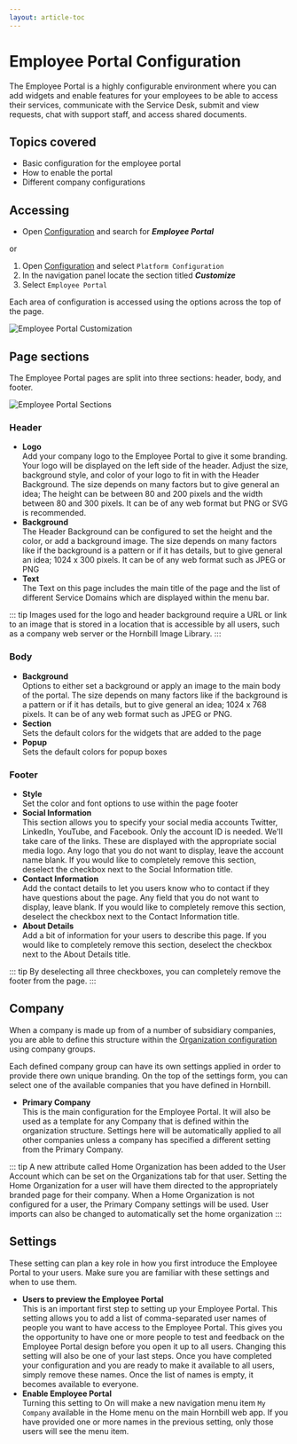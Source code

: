 ```yaml
---
layout: article-toc
---
```

# Employee Portal Configuration
The Employee Portal is a highly configurable environment where you can add widgets and enable features for your employees to be able to access their services, communicate with the Service Desk, submit and view requests, chat with support staff, and access shared documents.

## Topics covered
* Basic configuration for the employee portal
* How to enable the portal
* Different company configurations


## Accessing
* Open [Configuration](/esp-config/getting-started/using-configuration) and search for ***Employee Portal***

or

1. Open [Configuration](/esp-config/getting-started/using-configuration) and select `Platform Configuration`
1. In the navigation panel locate the section titled ***Customize***
1. Select `Employee Portal`

Each area of configuration is accessed using the options across the top of the page.

![Employee Portal Customization](_books/esp-config/customize/employee-portal/images/customize-options.png)

## Page sections
The Employee Portal pages are split into three sections: header, body, and footer.

![Employee Portal Sections](_books/esp-config/customize/employee-portal/images/header-body-footer.png)

### Header
* **Logo**<br>Add your company logo to the Employee Portal to give it some branding. Your logo will be displayed on the left side of the header. Adjust the size, background style, and color of your logo to fit in with the Header Background. The size depends on many factors but to give general an idea; The height can be between 80 and 200 pixels and the width between 80 and 300 pixels. It can be of any web format but PNG or SVG is recommended.
* **Background**<br>The Header Background can be configured to set the height and the color, or add a background image. The size depends on many factors like if the background is a pattern or if it has details, but to give general an idea; 1024 x 300 pixels. It can be of any web format such as JPEG or PNG
* **Text**<br>The Text on this page includes the main title of the page and the list of different Service Domains which are displayed within the menu bar.

::: tip
Images used for the logo and header background require a URL or link to an image that is stored in a location that is accessible by all users, such as a company web server or the Hornbill Image Library.
:::

### Body
* **Background**<br>Options to either set a background or apply an image to the main body of the portal. The size depends on many factors like if the background is a pattern or if it has details, but to give general an idea; 1024 x 768 pixels. It can be of any web format such as JPEG or PNG.
* **Section**<br>Sets the default colors for the widgets that are added to the page
* **Popup**<br>Sets the default colors for popup boxes

### Footer
* **Style**<br>Set the color and font options to use within the page footer
* **Social Information**<br>This section allows you to specify your social media accounts Twitter, LinkedIn, YouTube, and Facebook. Only the account ID is needed. We'll take care of the links. These are displayed with the appropriate social media logo. Any logo that you do not want to display, leave the account name blank. If you would like to completely remove this section, deselect the checkbox next to the Social Information title.
* **Contact Information**<br>Add the contact details to let you users know who to contact if they have questions about the page. Any field that you do not want to display, leave blank. If you would like to completely remove this section, deselect the checkbox next to the Contact Information title.
* **About Details**<br>Add a bit of information for your users to describe this page. If you would like to completely remove this section, deselect the checkbox next to the About Details title.

::: tip
By deselecting all three checkboxes, you can completely remove the footer from the page.
:::

## Company
When a company is made up from of a number of subsidiary companies, you are able to define this structure within the [Organization configuration](/esp-config/organizational-data/organization) using company groups. 


Each defined company group can have its own settings applied in order to provide there own unique branding. On the top of the settings form, you can select one of the available companies that you have defined in Hornbill.

* **Primary Company**<br>This is the main configuration for the Employee Portal. It will also be used as a template for any Company that is defined within the organization structure. Settings here will be automatically applied to all other companies unless a company has specified a different setting from the Primary Company.

::: tip
A new attribute called Home Organization has been added to the User Account which can be set on the Organizations tab for that user. Setting the Home Organization for a user will have them directed to the appropriately branded page for their company. When a Home Organization is not configured for a user, the Primary Company settings will be used. User imports can also be changed to automatically set the home organization
:::

## Settings
These setting can plan a key role in how you first introduce the Employee Portal to your users. Make sure you are familiar with these settings and when to use them.
* **Users to preview the Employee Portal**<br>This is an important first step to setting up your Employee Portal. This setting allows you to add a list of comma-separated user names of people you want to have access to the Employee Portal. This gives you the opportunity to have one or more people to test and feedback on the Employee Portal design before you open it up to all users. Changing this setting will also be one of your last steps. Once you have completed your configuration and you are ready to make it available to all users, simply remove these names. Once the list of names is empty, it becomes available to everyone.
* **Enable Employee Portal**<br>Turning this setting to On will make a new navigation menu item `My Company` available in the Home menu on the main Hornbill web app. If you have provided one or more names in the previous setting, only those users will see the menu item.

